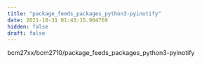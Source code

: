 ```yaml
---
title: "package_feeds_packages_python3-pyinotify"
date: 2021-10-31 01:43:15.984769
hidden: false
draft: false
---
```


bcm27xx/bcm2710/package_feeds_packages_python3-pyinotify

